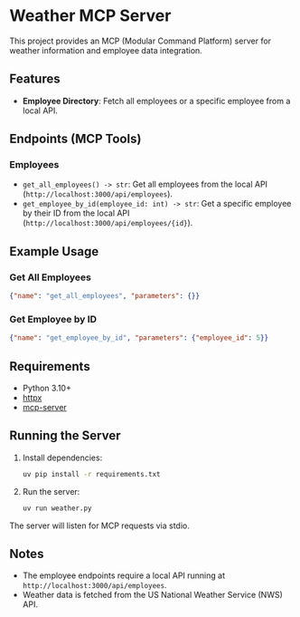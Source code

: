 # Weather MCP Server

This project provides an MCP (Modular Command Platform) server for weather information and employee data integration.

## Features

- **Employee Directory**: Fetch all employees or a specific employee from a local API.

## Endpoints (MCP Tools)

### Employees
- `get_all_employees() -> str`: Get all employees from the local API (`http://localhost:3000/api/employees`).
- `get_employee_by_id(employee_id: int) -> str`: Get a specific employee by their ID from the local API (`http://localhost:3000/api/employees/{id}`).

## Example Usage


### Get All Employees
```json
{"name": "get_all_employees", "parameters": {}}
```

### Get Employee by ID
```json
{"name": "get_employee_by_id", "parameters": {"employee_id": 5}}
```

## Requirements
- Python 3.10+
- [httpx](https://www.python-httpx.org/)
- [mcp-server](https://pypi.org/project/mcp-server/)

## Running the Server

1. Install dependencies:
   ```bash
   uv pip install -r requirements.txt
   ```
2. Run the server:
   ```bash
   uv run weather.py
   ```

The server will listen for MCP requests via stdio.

## Notes
- The employee endpoints require a local API running at `http://localhost:3000/api/employees`.
- Weather data is fetched from the US National Weather Service (NWS) API.
